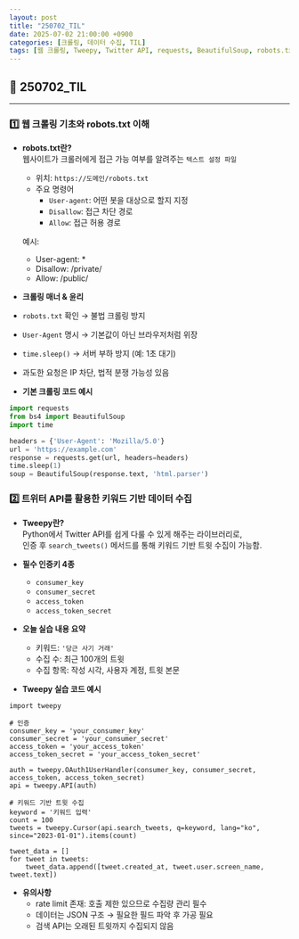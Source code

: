 ```yaml
---
layout: post
title: "250702_TIL"
date: 2025-07-02 21:00:00 +0900
categories: [크롤링, 데이터 수집, TIL]
tags: [웹 크롤링, Tweepy, Twitter API, requests, BeautifulSoup, robots.txt, 데이터 수집]
---
```


<style>
  .initial-content, .search-content {
      padding-left: 40px;
      padding-right: 40px;
  }
</style>

<h2>📘 250702_TIL</h2>

---

<h3>1️⃣ 웹 크롤링 기초와 robots.txt 이해</h3>

- **robots.txt란?**  
  웹사이트가 크롤러에게 접근 가능 여부를 알려주는 `텍스트 설정 파일`  
  - 위치: `https://도메인/robots.txt`
  - 주요 명령어  
    - `User-agent`: 어떤 봇을 대상으로 할지 지정  
    - `Disallow`: 접근 차단 경로  
    - `Allow`: 접근 허용 경로  

  예시:
    - User-agent: *
    - Disallow: /private/
    - Allow: /public/

- **크롤링 매너 & 윤리**
- `robots.txt` 확인 → 불법 크롤링 방지
- `User-Agent` 명시 → 기본값이 아닌 브라우저처럼 위장
- `time.sleep()` → 서버 부하 방지 (예: 1초 대기)
- 과도한 요청은 IP 차단, 법적 분쟁 가능성 있음

- **기본 크롤링 코드 예시**
```python
import requests
from bs4 import BeautifulSoup
import time

headers = {'User-Agent': 'Mozilla/5.0'}
url = 'https://example.com'
response = requests.get(url, headers=headers)
time.sleep(1)
soup = BeautifulSoup(response.text, 'html.parser')
```

### 2️⃣ 트위터 API를 활용한 키워드 기반 데이터 수집
- **Tweepy란?**  
  Python에서 Twitter API를 쉽게 다룰 수 있게 해주는 라이브러리로,  
  인증 후 `search_tweets()` 메서드를 통해 키워드 기반 트윗 수집이 가능함.

- **필수 인증키 4종**
  - `consumer_key`
  - `consumer_secret`
  - `access_token`
  - `access_token_secret`

- **오늘 실습 내용 요약**
  - 키워드: `'당근 사기 거래'`
  - 수집 수: 최근 100개의 트윗
  - 수집 항목: 작성 시각, 사용자 계정, 트윗 본문

- **Tweepy 실습 코드 예시**
```
import tweepy

# 인증
consumer_key = 'your_consumer_key'
consumer_secret = 'your_consumer_secret'
access_token = 'your_access_token'
access_token_secret = 'your_access_token_secret'

auth = tweepy.OAuth1UserHandler(consumer_key, consumer_secret, access_token, access_token_secret)
api = tweepy.API(auth)

# 키워드 기반 트윗 수집
keyword = '키워드 입력'
count = 100
tweets = tweepy.Cursor(api.search_tweets, q=keyword, lang="ko", since="2023-01-01").items(count)

tweet_data = []
for tweet in tweets:
    tweet_data.append([tweet.created_at, tweet.user.screen_name, tweet.text])
```

- **유의사항**
  - rate limit 존재: 호출 제한 있으므로 수집량 관리 필수
  - 데이터는 JSON 구조 → 필요한 필드 파악 후 가공 필요
  - 검색 API는 오래된 트윗까지 수집되지 않음


